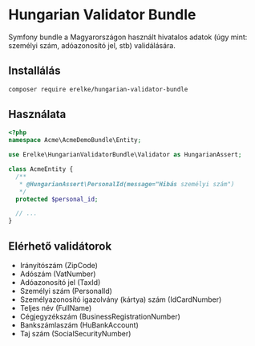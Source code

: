 # Hungarian Validator Bundle

Symfony bundle a Magyarországon használt hivatalos adatok (úgy mint: személyi szám, adóazonosító jel, stb) validálására.

## Installálás

```bash
composer require erelke/hungarian-validator-bundle
```

## Használata

```php
<?php
namespace Acme\AcmeDemoBundle\Entity;

use Erelke\HungarianValidatorBundle\Validator as HungarianAssert;

class AcmeEntity {
  /**
   * @HungarianAssert\PersonalId(message="Hibás személyi szám")
   */
  protected $personal_id;

  // ...
}
```

## Elérhető validátorok

 * Irányítószám (ZipCode)
 * Adószám (VatNumber)
 * Adóazonosító jel (TaxId)
 * Személyi szám (PersonalId)
 * Személyazonosító igazolvány (kártya) szám (IdCardNumber)
 * Teljes név (FullName)
 * Cégjegyzékszám (BusinessRegistrationNumber)
 * Bankszámlaszám (HuBankAccount)
 * Taj szám (SocialSecurityNumber)
